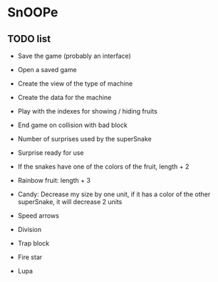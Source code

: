 # SnOOPe
## TODO list
- Save the game (probably an interface)
- Open a saved game
- Create the view of the type of machine
- Create the data for the machine
- Play with the indexes for showing / hiding fruits
- End game on collision with bad block

- Number of surprises used by the superSnake
- Surprise ready for use

- If the snakes have one of the colors of the fruit, length + 2

- Rainbow fruit: length + 3
- Candy: Decrease my size by one unit, if it has a color of the other superSnake, it will decrease 2 units

- Speed arrows
- Division
- Trap block
- Fire star
- Lupa




